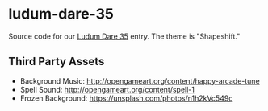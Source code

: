 # ludum-dare-35
Source code for our [Ludum Dare 35](http://ludumdare.com/compo/) entry.  The theme is "Shapeshift."

## Third Party Assets

* Background Music: http://opengameart.org/content/happy-arcade-tune
* Spell Sound: http://opengameart.org/content/spell-1
* Frozen Background: https://unsplash.com/photos/n1h2kVc549c
